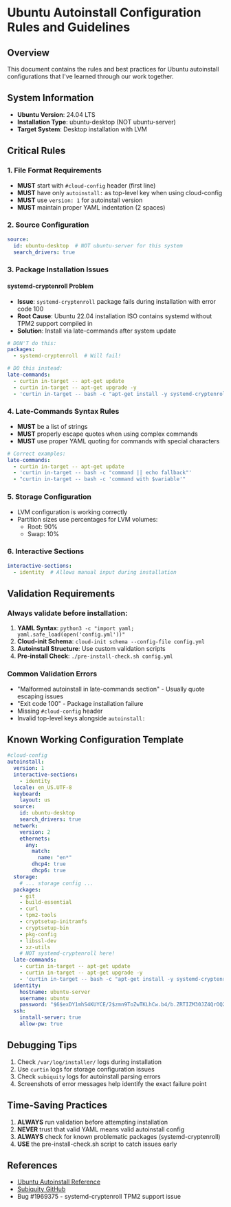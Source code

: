 # Ubuntu Autoinstall Configuration Rules and Guidelines

## Overview
This document contains the rules and best practices for Ubuntu autoinstall configurations that I've learned through our work together.

## System Information
- **Ubuntu Version**: 24.04 LTS
- **Installation Type**: ubuntu-desktop (NOT ubuntu-server)
- **Target System**: Desktop installation with LVM

## Critical Rules

### 1. File Format Requirements
- **MUST** start with `#cloud-config` header (first line)
- **MUST** have only `autoinstall:` as top-level key when using cloud-config
- **MUST** use `version: 1` for autoinstall version
- **MUST** maintain proper YAML indentation (2 spaces)

### 2. Source Configuration
```yaml
source:
  id: ubuntu-desktop  # NOT ubuntu-server for this system
  search_drivers: true
```

### 3. Package Installation Issues

#### systemd-cryptenroll Problem
- **Issue**: `systemd-cryptenroll` package fails during installation with error code 100
- **Root Cause**: Ubuntu 22.04 installation ISO contains systemd without TPM2 support compiled in
- **Solution**: Install via late-commands after system update

```yaml
# DON'T do this:
packages:
  - systemd-cryptenroll  # Will fail!

# DO this instead:
late-commands:
  - curtin in-target -- apt-get update
  - curtin in-target -- apt-get upgrade -y
  - 'curtin in-target -- bash -c "apt-get install -y systemd-cryptenroll || echo Warning: systemd-cryptenroll installation failed, continuing without TPM2 enrollment support"'
```

### 4. Late-Commands Syntax Rules
- **MUST** be a list of strings
- **MUST** properly escape quotes when using complex commands
- **MUST** use proper YAML quoting for commands with special characters

```yaml
# Correct examples:
late-commands:
  - curtin in-target -- apt-get update
  - 'curtin in-target -- bash -c "command || echo fallback"'
  - "curtin in-target -- bash -c 'command with $variable'"
```

### 5. Storage Configuration
- LVM configuration is working correctly
- Partition sizes use percentages for LVM volumes:
  - Root: 90%
  - Swap: 10%

### 6. Interactive Sections
```yaml
interactive-sections:
  - identity  # Allows manual input during installation
```

## Validation Requirements

### Always validate before installation:
1. **YAML Syntax**: `python3 -c "import yaml; yaml.safe_load(open('config.yml'))"`
2. **Cloud-init Schema**: `cloud-init schema --config-file config.yml`
3. **Autoinstall Structure**: Use custom validation scripts
4. **Pre-install Check**: `./pre-install-check.sh config.yml`

### Common Validation Errors
- "Malformed autoinstall in late-commands section" - Usually quote escaping issues
- "Exit code 100" - Package installation failure
- Missing `#cloud-config` header
- Invalid top-level keys alongside `autoinstall:`

## Known Working Configuration Template
```yaml
#cloud-config
autoinstall:
  version: 1
  interactive-sections:
    - identity
  locale: en_US.UTF-8
  keyboard:
    layout: us
  source:
    id: ubuntu-desktop
    search_drivers: true
  network:
    version: 2
    ethernets:
      any:
        match:
          name: "en*"
        dhcp4: true
        dhcp6: true
  storage:
    # ... storage config ...
  packages:
    - git
    - build-essential
    - curl
    - tpm2-tools
    - cryptsetup-initramfs
    - cryptsetup-bin
    - pkg-config
    - libssl-dev
    - xz-utils
    # NOT systemd-cryptenroll here!
  late-commands:
    - curtin in-target -- apt-get update
    - curtin in-target -- apt-get upgrade -y
    - 'curtin in-target -- bash -c "apt-get install -y systemd-cryptenroll || echo Warning: continuing without TPM2 support"'
  identity:
    hostname: ubuntu-server
    username: ubuntu
    password: "$6$exDY1mhS4KUYCE/2$zmn9ToZwTKLhCw.b4/b.ZRTIZM30JZ4QrOQ2aOXJ8yk96xpcCof0kxKwuX1kqLG/ygbJ1f8wxED22bTL4F46P0"
  ssh:
    install-server: true
    allow-pw: true
```

## Debugging Tips
1. Check `/var/log/installer/` logs during installation
2. Use `curtin` logs for storage configuration issues
3. Check `subiquity` logs for autoinstall parsing errors
4. Screenshots of error messages help identify the exact failure point

## Time-Saving Practices
1. **ALWAYS** run validation before attempting installation
2. **NEVER** trust that valid YAML means valid autoinstall config
3. **ALWAYS** check for known problematic packages (systemd-cryptenroll)
4. **USE** the pre-install-check.sh script to catch issues early

## References
- [Ubuntu Autoinstall Reference](https://canonical-subiquity.readthedocs-hosted.com/en/latest/reference/autoinstall-reference.html)
- [Subiquity GitHub](https://github.com/canonical/subiquity)
- Bug #1969375 - systemd-cryptenroll TPM2 support issue
